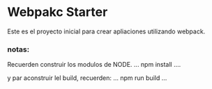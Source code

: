 # Webpakc Starter

Este es el proyecto inicial para crear apliaciones utilizando webpack.

### notas:

Recuerden construir los modulos de NODE.
...
npm install
....

y par aconstruir lel build, recuerden:
...
npm run build
...